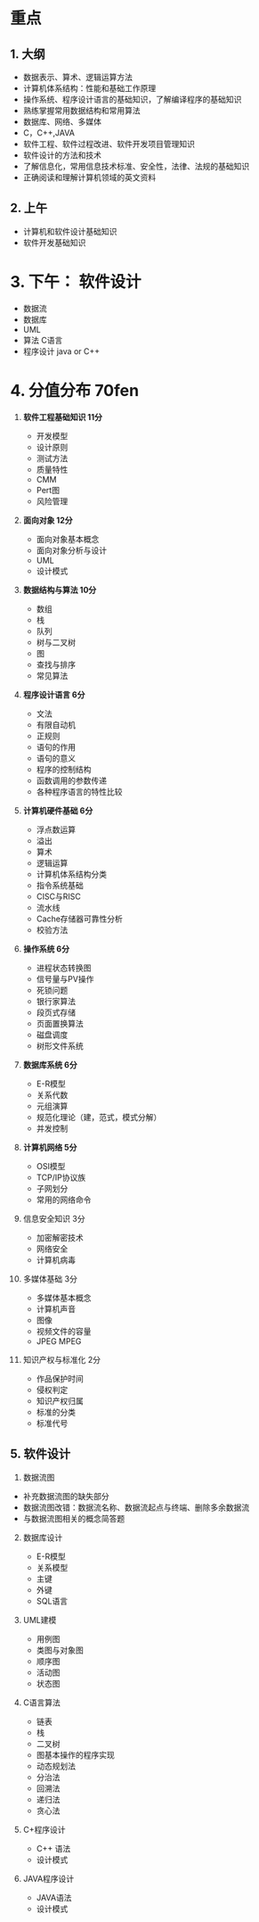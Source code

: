 # 重点

## 1. 大纲
- 数据表示、算术、逻辑运算方法
- 计算机体系结构：性能和基础工作原理
- 操作系统、程序设计语言的基础知识，了解编译程序的基础知识
- 熟练掌握常用数据结构和常用算法
- 数据库、网络、多媒体
- C，C++,JAVA
- 软件工程、软件过程改进、软件开发项目管理知识
- 软件设计的方法和技术
- 了解信息化，常用信息技术标准、安全性，法律、法规的基础知识
- 正确阅读和理解计算机领域的英文资料

## 2. 上午

- 计算机和软件设计基础知识
- 软件开发基础知识

# 3. 下午： 软件设计

- 数据流
- 数据库
- UML
- 算法 C语言
- 程序设计 java or C++

# 4. 分值分布 70fen

1. **软件工程基础知识 11分**
   - 开发模型
   - 设计原则
   - 测试方法
   - 质量特性
   - CMM
   - Pert图
   - 风险管理
  
2. **面向对象 12分**
    - 面向对象基本概念
    - 面向对象分析与设计
    - UML
    - 设计模式

4. **数据结构与算法 10分**
   - 数组
   - 栈
   - 队列
   - 树与二叉树
   - 图
   - 查找与排序
   - 常见算法
  
5. **程序设计语言 6分**
   - 文法
   - 有限自动机
   - 正规则
   - 语句的作用
   - 语句的意义
   - 程序的控制结构
   - 函数调用的参数传递
   - 各种程序语言的特性比较

6. **计算机硬件基础 6分**
    - 浮点数运算
    - 溢出
    - 算术
    - 逻辑运算
    - 计算机体系结构分类
    - 指令系统基础
    - CISC与RISC
    - 流水线
    - Cache存储器可靠性分析
    - 校验方法
  
7. **操作系统 6分**
    - 进程状态转换图
    - 信号量与PV操作
    - 死锁问题
    - 银行家算法
    - 段页式存储
    - 页面置换算法
    - 磁盘调度
    - 树形文件系统
  
8. **数据库系统 6分**
   - E-R模型
   - 关系代数
   - 元组演算
   - 规范化理论（建，范式，模式分解）
   - 并发控制
  
9.  **计算机网络 5分**
    - OSI模型
    - TCP/IP协议族
    - 子网划分
    - 常用的网络命令
  
10. 信息安全知识 3分
    - 加密解密技术
    - 网络安全
    - 计算机病毒
  
11. 多媒体基础 3分
    - 多媒体基本概念
    - 计算机声音
    - 图像
    - 视频文件的容量
    - JPEG MPEG
  
12. 知识产权与标准化 2分
    - 作品保护时间
    - 侵权判定
    - 知识产权归属
    - 标准的分类
    - 标准代号


## 5. 软件设计 

1. 数据流图
  - 补充数据流图的缺失部分
  - 数据流图改错：数据流名称、数据流起点与终端、删除多余数据流
  - 与数据流图相关的概念简答题

2. 数据库设计
    - E-R模型
    - 关系模型
    - 主键
    - 外键
    - SQL语言
  
3. UML建模
    - 用例图
    - 类图与对象图
    - 顺序图
    - 活动图
    - 状态图
  
4. C语言算法
    - 链表
    - 栈
    - 二叉树
    - 图基本操作的程序实现
    - 动态规划法
    - 分治法
    - 回溯法
    - 递归法
    - 贪心法

5. C+程序设计
    - C++ 语法
    - 设计模式
  
6. JAVA程序设计
    - JAVA语法
    - 设计模式